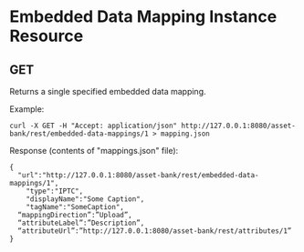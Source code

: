 # Embedded Data Mapping Instance Resource
## GET
Returns a single specified embedded data mapping.

Example:
```
curl -X GET -H "Accept: application/json" http://127.0.0.1:8080/asset-bank/rest/embedded-data-mappings/1 > mapping.json
```

Response (contents of "mappings.json" file):
```
{
  "url":"http://127.0.0.1:8080/asset-bank/rest/embedded-data-mappings/1",
	"type":"IPTC",
	"displayName":"Some Caption",
 	"tagName":"SomeCaption",
  “mappingDirection”:”Upload”,
  “attributeLabel”:”Description”,
  “attributeUrl”:”http://127.0.0.1:8080/asset-bank/rest/attributes/1”
}
```
